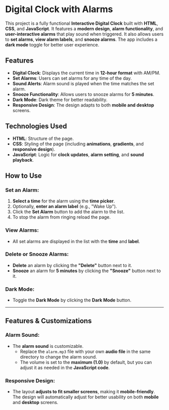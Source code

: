 # Digital Clock with Alarms

This project is a fully functional **Interactive Digital Clock** built with **HTML**, **CSS**, and **JavaScript**. It features a **modern design**, **alarm functionality**, and **user-interactive alarms** that play sound when triggered. It also allows users to **set alarms**, **view alarm labels**, and **snooze alarms**. The app includes a **dark mode** toggle for better user experience.

## Features

- **Digital Clock**: Displays the current time in **12-hour format** with AM/PM.
- **Set Alarms**: Users can set alarms for any time of the day.
- **Sound Alerts**: Alarm sound is played when the time matches the set alarm.
- **Snooze Functionality**: Allows users to snooze alarms for **5 minutes**.
- **Dark Mode**: Dark theme for better readability.
- **Responsive Design**: The design adapts to both **mobile and desktop** screens.

## Technologies Used

- **HTML**: Structure of the page.
- **CSS**: Styling of the page (including **animations**, **gradients**, and **responsive design**).
- **JavaScript**: Logic for **clock updates**, **alarm setting**, and **sound playback**.


## How to Use

### Set an Alarm:
1. **Select a time** for the alarm using the **time picker**.
2. Optionally, **enter an alarm label** (e.g., "Wake Up").
3. Click the **Set Alarm** button to add the alarm to the list.
4. To stop the alarm from ringing reload the page.

### View Alarms:
- All set alarms are displayed in the list with the **time** and **label**.

### Delete or Snooze Alarms:
- **Delete** an alarm by clicking the **"Delete"** button next to it.
- **Snooze** an alarm for **5 minutes** by clicking the **"Snooze"** button next to it.

### Dark Mode:
- Toggle the **Dark Mode** by clicking the **Dark Mode** button.

---

## Features & Customizations

### Alarm Sound:
- The **alarm sound** is customizable. 
  - Replace the `alarm.mp3` file with your own **audio file** in the same directory to change the alarm sound.
  - The volume is set to the **maximum (1.0)** by default, but you can adjust it as needed in the **JavaScript code**.

### Responsive Design:
- The layout **adjusts to fit smaller screens**, making it **mobile-friendly**. The design will automatically adjust for better usability on both **mobile** and **desktop** screens.
